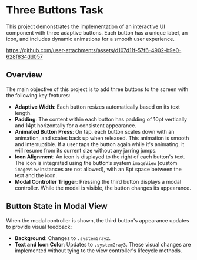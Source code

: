 # Three Buttons Task

This project demonstrates the implementation of an interactive UI component with three adaptive buttons. Each button has a unique label, an icon, and includes dynamic animations for a smooth user experience.

https://github.com/user-attachments/assets/d107d11f-57f6-4902-b9e0-628f834dd057

## Overview

The main objective of this project is to add three buttons to the screen with the following key features:

- **Adaptive Width**: Each button resizes automatically based on its text length.
- **Padding**: The content within each button has padding of 10pt vertically and 14pt horizontally for a consistent appearance.
- **Animated Button Press**: On tap, each button scales down with an animation, and scales back up when released. This animation is smooth and interruptible. If a user taps the button again while it's animating, it will resume from its current size without any jarring jumps.
- **Icon Alignment**: An icon is displayed to the right of each button's text. The icon is integrated using the button’s system `imageView` (custom `imageView` instances are not allowed), with an 8pt space between the text and the icon.
- **Modal Controller Trigger**: Pressing the third button displays a modal controller. While the modal is visible, the button changes its appearance.

## Button State in Modal View

When the modal controller is shown, the third button's appearance updates to provide visual feedback:
- **Background**: Changes to `.systemGray2`.
- **Text and Icon Color**: Updates to `.systemGray3`.
These visual changes are implemented without tying to the view controller's lifecycle methods.

